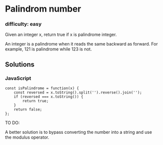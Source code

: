 # Palindrom number

### difficulty: easy

Given an integer x, return true if x is palindrome integer.

An integer is a palindrome when it reads the same backward as forward. For example, 121 is palindrome while 123 is not.


## Solutions

### JavaScript

```
const isPalindrome = function(x) {
    const reversed = x.toString().split('').reverse().join('');
    if (reversed === x.toString()) {
        return true;
    }
    return false;
};
```

TO DO: 

A better solution is to bypass converting the number into a string and use the modulus operator.



